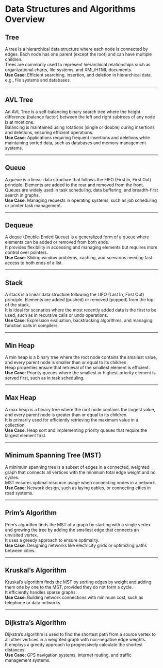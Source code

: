 # Data Structures and Algorithms Overview

## Tree  
A tree is a hierarchical data structure where each node is connected by edges. Each node has one parent (except the root) and can have multiple children.  
Trees are commonly used to represent hierarchical relationships such as organizational charts, file systems, and XML/HTML documents.  
**Use Case**: Efficient searching, insertion, and deletion in hierarchical data, e.g., file systems and databases.

---

## AVL Tree  
An AVL Tree is a self-balancing binary search tree where the height difference (balance factor) between the left and right subtrees of any node is at most one.  
Balancing is maintained using rotations (single or double) during insertions and deletions, ensuring efficient operations.  
**Use Case**: Applications requiring frequent insertions and deletions while maintaining sorted data, such as databases and memory management systems.

---

## Queue  
A queue is a linear data structure that follows the FIFO (First In, First Out) principle. Elements are added to the rear and removed from the front.  
Queues are widely used in task scheduling, data buffering, and breadth-first search in graphs.  
**Use Case**: Managing requests in operating systems, such as job scheduling or printer task management.

---

## Dequeue  
A deque (Double-Ended Queue) is a generalized form of a queue where elements can be added or removed from both ends.  
It provides flexibility in accessing and managing elements but requires more control over pointers.  
**Use Case**: Sliding window problems, caching, and scenarios needing fast access to both ends of a list.

---

## Stack  
A stack is a linear data structure following the LIFO (Last In, First Out) principle. Elements are added (pushed) or removed (popped) from the top of the stack.  
It is ideal for scenarios where the most recently added data is the first to be used, such as in recursive calls or undo operations.  
**Use Case**: Expression evaluation, backtracking algorithms, and managing function calls in compilers.

---

## Min Heap  
A min heap is a binary tree where the root node contains the smallest value, and every parent node is smaller than or equal to its children.  
Heap properties ensure that retrieval of the smallest element is efficient.  
**Use Case**: Priority queues where the smallest or highest-priority element is served first, such as in task scheduling.

---

## Max Heap  
A max heap is a binary tree where the root node contains the largest value, and every parent node is greater than or equal to its children.  
It is primarily used for efficiently retrieving the maximum value in a collection.  
**Use Case**: Heap sort and implementing priority queues that require the largest element first.

---

## Minimum Spanning Tree (MST)  
A minimum spanning tree is a subset of edges in a connected, weighted graph that connects all vertices with the minimum total edge weight and no cycles.  
MST ensures optimal resource usage when connecting nodes in a network.  
**Use Case**: Network design, such as laying cables, or connecting cities in road systems.

---

## Prim’s Algorithm  
Prim’s algorithm finds the MST of a graph by starting with a single vertex and growing the tree by adding the smallest edge that connects an unvisited vertex.  
It uses a greedy approach to ensure optimality.  
**Use Case**: Designing networks like electricity grids or optimizing paths between cities.

---

## Kruskal’s Algorithm  
Kruskal’s algorithm finds the MST by sorting edges by weight and adding them one by one to the MST, provided they do not form a cycle.  
It efficiently handles sparse graphs.  
**Use Case**: Building network connections with minimum cost, such as telephone or data networks.

---

## Dijkstra’s Algorithm  
Dijkstra’s algorithm is used to find the shortest path from a source vertex to all other vertices in a weighted graph with non-negative edge weights.  
It employs a greedy approach to progressively calculate the shortest distances.  
**Use Case**: GPS navigation systems, internet routing, and traffic management systems.
